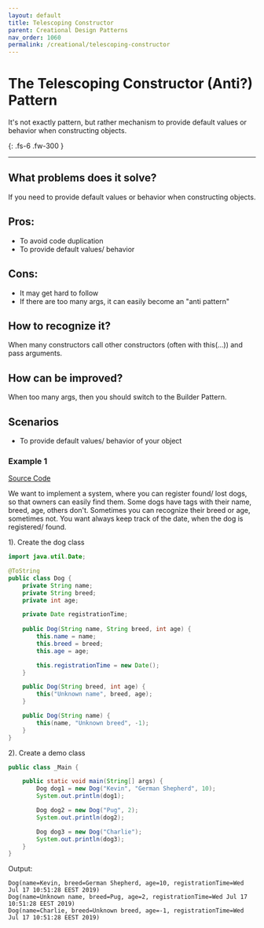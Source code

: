 ```yaml
---
layout: default
title: Telescoping Constructor
parent: Creational Design Patterns
nav_order: 1060
permalink: /creational/telescoping-constructor
---
```


# The Telescoping Constructor (Anti?) Pattern

It's not exactly pattern, but rather mechanism to provide default values or behavior when constructing objects. 

{: .fs-6 .fw-300 }

---

## What problems does it solve? 
If you need to provide default values or behavior when constructing objects. 

## Pros:
- To avoid code duplication
- To provide default values/ behavior

## Cons:
- It may get hard to follow
- If there are too many args, it can easily become an "anti pattern"

## How to recognize it?
When many constructors call other constructors (often with this(...)) and pass arguments.

## How can be improved?
When too many args, then you should switch to the Builder Pattern.

## Scenarios

* To provide default values/ behavior of your object

### Example 1

[Source Code](https://github.com/Iretha/ebook-design-patterns/tree/master/src/com/smdev/creational/telescoping_constructor)

We want to implement a system, where you can register found/ lost dogs, so that owners can easily find them.
Some dogs have tags with their name, breed, age, others don't. Sometimes you can recognize their breed or age, 
sometimes not. You want always keep track of the date, when the dog is registered/ found.

1). Create the dog class
```java
import java.util.Date;

@ToString
public class Dog {
    private String name;
    private String breed;
    private int age;

    private Date registrationTime;
    
    public Dog(String name, String breed, int age) {
        this.name = name;
        this.breed = breed;
        this.age = age;

        this.registrationTime = new Date();
    }

    public Dog(String breed, int age) {
        this("Unknown name", breed, age);
    }

    public Dog(String name) {
        this(name, "Unknown breed", -1);
    }
}
```
2). Create a demo class
```java
public class _Main {

    public static void main(String[] args) {
        Dog dog1 = new Dog("Kevin", "German Shepherd", 10);
        System.out.println(dog1);

        Dog dog2 = new Dog("Pug", 2);
        System.out.println(dog2);

        Dog dog3 = new Dog("Charlie");
        System.out.println(dog3);
    }
}
```
Output:
```
Dog(name=Kevin, breed=German Shepherd, age=10, registrationTime=Wed Jul 17 10:51:28 EEST 2019)
Dog(name=Unknown name, breed=Pug, age=2, registrationTime=Wed Jul 17 10:51:28 EEST 2019)
Dog(name=Charlie, breed=Unknown breed, age=-1, registrationTime=Wed Jul 17 10:51:28 EEST 2019)
```